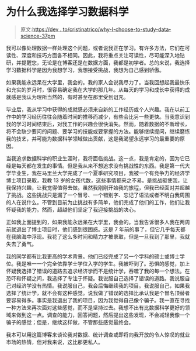 # 为什么我选择学习数据科学

> 原文:[https://dev . to/cristinatrico/why-I-choose-to-study-data-science-37pm](https://dev.to/cristinatrico/why-i-choose-to-study-data-science-37pm)

我可以像处理数据一样处理这个问题，或者说我正在学习。有许多方法，它们在可读性、深度和技巧方面各不相同。因此，我将重点关注可读性，尽可能深入地钻研，并提醒您，无论是在博客还是在数据方面，我都是初学者。总的来说，我选择学习数据科学是因为我想学习，我想接受挑战，我想为自己感到骄傲。

如果我能永远呆在大学里，我会的。我的家人会说我尽力了。当我回想起我最快乐和充实的岁月时，很容易确定我在大学的那几年。从每天的学习和成长中获得的成就感是我认为理所当然的，有时甚至在那里受到诅咒。

毕业后，我从学习中获得的成就感必须来自新的工作经历或个人兴趣。我在以前工作中的学习经历往往会随着时间的推移而减少，有些会比另一些更快。当我意识到我的学习时间结束后，对我工作的兴趣会很快消失。然而，随着数据的不断增长，将不会缺少要问的问题、要学习的技能或要掌握的方法。能够继续提问，继续磨练我的技艺，并可能为数据科学领域做出贡献，这是我渴望永远学习的最重要的原因。

当我追求数据科学的职业生涯时，我将面临挑战。这一点，我是肯定的，因为它已经是每天都在发生的事情。但是我从来不想追求没有挑战性的东西。我是第一代大学毕业生，我在马里兰大学完成了一个夏季研究项目，我被一个有竞争力的经济学博士项目录取，我教 13 岁的女孩代数，这些事情都来之不易。是挑战驱使我，让我保持兴趣，让我觉得值得去做。虽然我刚刚开始我的旅程，但我已经面对并超越了挑战。这些挑战只是漏了一个冒号、一个错别字、忘记了语法或者不明白我周围的人在说什么。不管到目前为止挑战有多简单，他们完成了他们的工作，他们让我怀疑我的能力。然而，超越他们坚定了我迎接挑战的决心。

正如我上面提到的，如果我能永远呆在大学里，我会的。当我告诉很多人我在两周前就退出了博士项目时，他们感到很困惑。这是 7 年前的事了，但它几乎每天都在我脑海中浮现。我花了这么多时间和精力才被录取，但是一旦我到了那里，我就失去了勇气。

我的同学都有比我更高的学术背景。他们已经完成了另一个学科的硕士或博士学位。我是唯一一个完全依靠学士学位入学的学生。我被吓到了。恐惧的感觉，加上怀疑我选择了错误的道路去追求经济学而不是统计学，吞噬了我的每一个想法。在恐吓和怀疑之间，我选择了专注于怀疑。我说服自己选择了错误的道路。我说服自己对经济学没有热情。我说服自己，我会后悔继续我的项目。我说服自己，如果我选择了统计学，就不会有这种感觉。说我做了错误的选择比承认我是个冒名顶替者要容易得多。事实是我退出了我的项目，因为我觉得自己像个骗子。我一直在寻找一种方法来再次面对这些感觉，而不是坚持过去。我想不出有比数据科学更好的领域来做到这一点。调查的能力，回答问题，然后提出这些发现，不会减轻我像一个骗子的感觉；但是，继续这样做，不管那些感觉最终会。

我本可以用这篇博客来谈论我对数据、统计调查或即将向我开放的令人惊叹的就业市场的热情，但对我来说，这比那更私人。